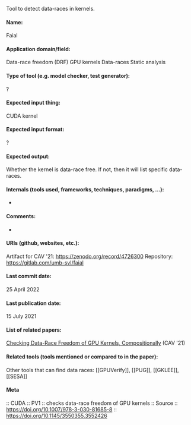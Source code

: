Tool to detect data-races in kernels.

#### Name:
Faial

#### Application domain/field:
Data-race freedom (DRF)
GPU kernels
Data-races
Static analysis

#### Type of tool (e.g. model checker, test generator):
?

#### Expected input thing:
CUDA kernel

#### Expected input format:
?

#### Expected output:
Whether the kernel is data-race free. If not, then it will list specific data-races.

#### Internals (tools used, frameworks, techniques, paradigms, ...):
-

#### Comments:
-

#### URIs (github, websites, etc.):
Artifact for CAV '21: https://zenodo.org/record/4726300
Repository: https://gitlab.com/umb-svl/faial

#### Last commit date:
25 April 2022

#### Last publication date:
15 July 2021

#### List of related papers:
[Checking Data-Race Freedom of GPU Kernels, Compositionally](https://doi.org/10.1007/978-3-030-81685-8_19) (CAV '21)

#### Related tools (tools mentioned or compared to in the paper):
Other tools that can find data races: [[GPUVerify]], [[PUG]], [[GKLEE]], [[SESA]]

#### Meta
:: CUDA
:: PV1 :: checks data-race freedom of GPU kernels
:: Source :: https://doi.org/10.1007/978-3-030-81685-8 :: https://doi.org/10.1145/3550355.3552426
